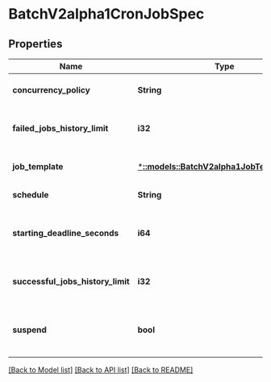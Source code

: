 # BatchV2alpha1CronJobSpec

## Properties
Name | Type | Description | Notes
------------ | ------------- | ------------- | -------------
**concurrency_policy** | **String** | Specifies how to treat concurrent executions of a Job. Defaults to Allow. | [optional] [default to null]
**failed_jobs_history_limit** | **i32** | The number of failed finished jobs to retain. This is a pointer to distinguish between explicit zero and not specified. | [optional] [default to null]
**job_template** | [***::models::BatchV2alpha1JobTemplateSpec**](io.k8s.kubernetes.pkg.apis.batch.v2alpha1.JobTemplateSpec.md) | Specifies the job that will be created when executing a CronJob. | [default to null]
**schedule** | **String** | The schedule in Cron format, see https://en.wikipedia.org/wiki/Cron. | [default to null]
**starting_deadline_seconds** | **i64** | Optional deadline in seconds for starting the job if it misses scheduled time for any reason.  Missed jobs executions will be counted as failed ones. | [optional] [default to null]
**successful_jobs_history_limit** | **i32** | The number of successful finished jobs to retain. This is a pointer to distinguish between explicit zero and not specified. | [optional] [default to null]
**suspend** | **bool** | This flag tells the controller to suspend subsequent executions, it does not apply to already started executions.  Defaults to false. | [optional] [default to null]

[[Back to Model list]](../README.md#documentation-for-models) [[Back to API list]](../README.md#documentation-for-api-endpoints) [[Back to README]](../README.md)


